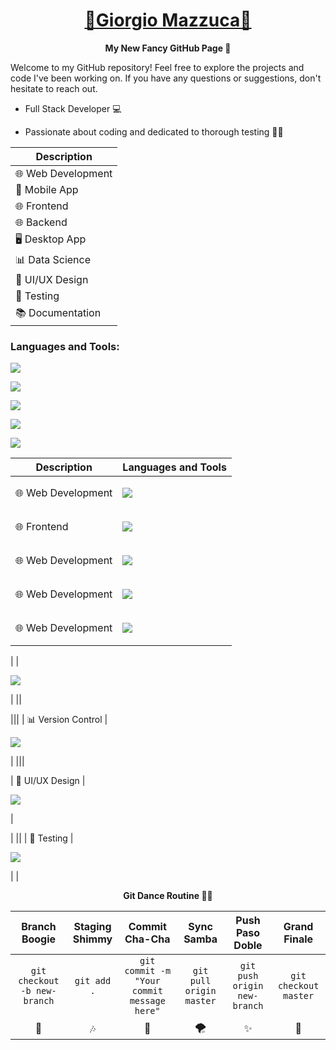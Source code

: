 <h1 align="center">
  <b style="text-transform: capitalize;"><a href="https://www.linkedin.com/in/giorgio-mazzuca/">🌟Giorgio Mazzuca🌟</a></b>
</h1>

<p align="center">
  <b>My New Fancy GitHub Page 🚀</b>
</p>

Welcome to my GitHub repository! Feel free to explore the projects and code I've been working on. If you have any questions or suggestions, don't hesitate to reach out.


+ Full Stack Developer 💻

+ Passionate about coding and dedicated to thorough testing 🧑‍💻

| Description         |
| ------------------- |
| 🌐 Web Development   |
| 📱 Mobile App        |
| 🌐 Frontend          |
| 🌐 Backend           |
| 🖥️ Desktop App      |
| 📊 Data Science      |
| 🎨 UI/UX Design      |
| 🧪 Testing           |
| 📚 Documentation     |

<h3 align="left">Languages and Tools:</h3>

<p> 
  <a href="https://skillicons.dev">
    <img src="https://skillicons.dev/icons?i=html,css,js,nodejs,ruby" />
  </a>
</p>

<p> 
  <a href="https://skillicons.dev">
    <img src="https://skillicons.dev/icons?i=angular,react,vue,typescript" />
  </a>
</p>

<p> 
  <a href="https://skillicons.dev">
    <img src="https://skillicons.dev/icons?i=git,github" />
  </a>
</p>

<p> 
  <a href="https://skillicons.dev">
    <img src="https://skillicons.dev/icons?i=postgres,sqlite" />
  </a>
</p>

<p> 
  <a href="https://skillicons.dev">
    <img src="https://skillicons.dev/icons?i=figma" />
  </a>
</p>


| Description         |Languages and Tools |
| ------------------- | -------- |
🌐 Web Development|  <p><a href="https://skillicons.dev"><img src="https://skillicons.dev/icons?i=html,css,js,nodejs,ruby" /></a></p>|
🌐 Frontend  |  <p><a href="https://skillicons.dev"><img src="https://skillicons.dev/icons?i=html,css,js,nodejs,ruby" /></a></p>|
🌐 Web Development|  <p><a href="https://skillicons.dev"><img src="https://skillicons.dev/icons?i=html,css,js,nodejs,ruby" /></a></p>|
🌐 Web Development|  <p><a href="https://skillicons.dev"><img src="https://skillicons.dev/icons?i=html,css,js,nodejs,ruby" /></a></p>|
🌐 Web Development|  <p><a href="https://skillicons.dev"><img src="https://skillicons.dev/icons?i=html,css,js,nodejs,ruby" /></a></p>|


|         |   <p><a href="https://skillicons.dev"><img src="https://skillicons.dev/icons?i=angular,react,vue,typescript" /></a></p>|
||

|||
 | 📊  Version Control   |  <p><a href="https://skillicons.dev"><img src="https://skillicons.dev/icons?i=git,github" /></a></p>|
|||

  | 🎨 UI/UX Design      | <p><a href="https://skillicons.dev"><img src="https://skillicons.dev/icons?i=figma" /></a></p>|

 | ||
| 🧪 Testing           |   <p><a href="https://skillicons.dev"><img src="https://skillicons.dev/icons?i=figma" /></a></p>|
|







<p align="center">
  <b>Git Dance Routine 🕺💃</b>
</p>
                                                         
| Branch Boogie                        | Staging Shimmy                        | Commit Cha-Cha                       | Sync Samba                           | Push Paso Doble                      | Grand Finale                         |
| :--------:                           | :--------:                            | :--------:                           | :--------:                           | :--------:                           | :--------:                           |
| `git checkout -b new-branch`         | `git add .`                           | `git commit -m "Your commit message here"` | `git pull origin master`            | `git push origin new-branch`        | `git checkout master`               |
|   🎵                                  |   🎶                                  |   🚀                                  |   🌪️                                |   ✨                                  |   🌈                                 |


